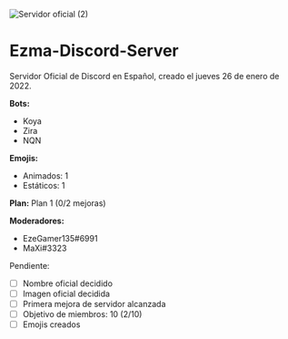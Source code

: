 ![Servidor oficial (2)](https://user-images.githubusercontent.com/73393487/151456192-de8737e0-6b8d-40f5-9d62-9fe788f08586.png)
# Ezma-Discord-Server
Servidor Oficial de Discord en Español, creado el jueves 26 de enero de 2022.

**Bots:**
- Koya
- Zira
- NQN

**Emojis:**
- Animados: 1
- Estáticos: 1

**Plan:** Plan 1 (0/2 mejoras)

**Moderadores:**
- EzeGamer135#6991
- MaXi#3323

Pendiente:
- [ ] Nombre oficial decidido
- [ ] Imagen oficial decidida
- [ ] Primera mejora de servidor alcanzada
- [ ] Objetivo de miembros: 10 (2/10)
- [ ] Emojis creados
